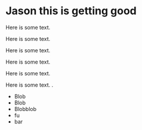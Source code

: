 # Jason this is getting good

Here is some text.

Here is some text.

Here is some text.

Here is some text.

Here is some text.

Here is some text.
.
* Blob
* Blob
* Blobblob
* fu
* bar
